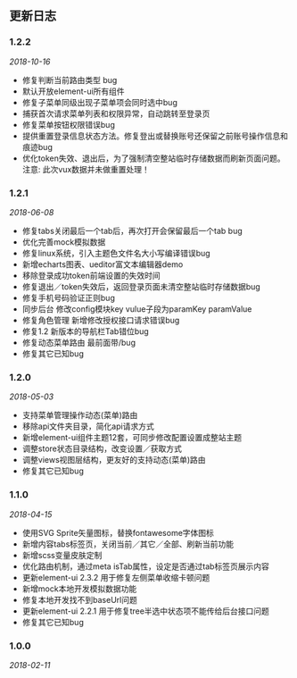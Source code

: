 ## 更新日志

### 1.2.2

*2018-10-16*

- 修复判断当前路由类型 bug
- 默认开放element-ui所有组件
- 修复子菜单同级出现子菜单项会同时选中bug
- 捕获首次请求菜单列表和权限异常，自动跳转至登录页
- 修复菜单按钮权限错误bug
- 提供重置登录信息状态方法。修复登出或替换账号还保留之前账号操作信息和痕迹bug
- 优化token失效、退出后，为了强制清空整站临时存储数据而刷新页面问题。注意: 此次vux数据并未做重置处理！

### 1.2.1

*2018-06-08*

- 修复tabs关闭最后一个tab后，再次打开会保留最后一个tab bug
- 优化完善mock模拟数据
- 修复linux系统，引入主题色文件名大小写编译错误bug
- 新增echarts图表、ueditor富文本编辑器demo
- 移除登录成功token前端设置的失效时间
- 修复退出／token失效后，返回登录页面未清空整站临时存储数据bug
- 修复手机号码验证正则bug
- 同步后台 修改config模块key vulue子段为paramKey paramValue
- 修复角色管理 新增修改授权接口请求错误bug
- 修复1.2 新版本的导航栏Tab错位bug
- 修复动态菜单路由 最前面带/bug
- 修复其它已知bug

### 1.2.0

*2018-05-03*

- 支持菜单管理操作动态(菜单)路由
- 移除api文件夹目录，简化api请求方式
- 新增element-ui组件主题12套，可同步修改配置设置成整站主题
- 调整store状态目录结构，改变设置／获取方式
- 调整views视图层结构，更友好的支持动态(菜单)路由
- 修复其它已知bug

### 1.1.0

*2018-04-15*

- 使用SVG Sprite矢量图标，替换fontawesome字体图标
- 新增内容tabs标签页，关闭当前／其它／全部、刷新当前功能
- 新增scss变量皮肤定制
- 优化路由机制，通过meta isTab属性，设定是否通过tab标签页展示内容
- 更新element-ui 2.3.2 用于修复左侧菜单收缩卡顿问题
- 新增mock本地开发模拟数据功能
- 修复本地开发找不到baseUrl问题
- 更新element-ui 2.2.1 用于修复tree半选中状态项不能传给后台接口问题
- 修复其它已知bug

### 1.0.0

*2018-02-11*
